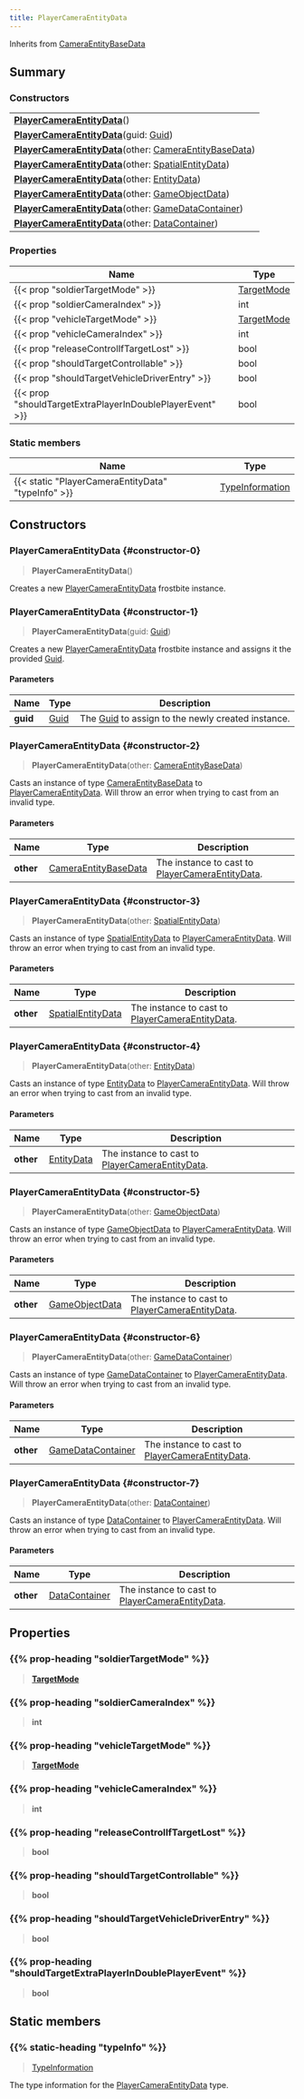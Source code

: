 ```yaml
---
title: PlayerCameraEntityData
---
```


Inherits from 
[CameraEntityBaseData](/vext/ref/fb/cameraentitybasedata)

## Summary
### Constructors
| |
| ----------- |
| **[PlayerCameraEntityData](#constructor-0)**() |
| **[PlayerCameraEntityData](#constructor-1)**(guid: [Guid](/vext/ref/shared/class/guid)) |
| **[PlayerCameraEntityData](#constructor-2)**(other: [CameraEntityBaseData](/vext/ref/fb/cameraentitybasedata)) |
| **[PlayerCameraEntityData](#constructor-3)**(other: [SpatialEntityData](/vext/ref/fb/spatialentitydata)) |
| **[PlayerCameraEntityData](#constructor-4)**(other: [EntityData](/vext/ref/fb/entitydata)) |
| **[PlayerCameraEntityData](#constructor-5)**(other: [GameObjectData](/vext/ref/fb/gameobjectdata)) |
| **[PlayerCameraEntityData](#constructor-6)**(other: [GameDataContainer](/vext/ref/fb/gamedatacontainer)) |
| **[PlayerCameraEntityData](#constructor-7)**(other: [DataContainer](/vext/ref/shared/class/datacontainer)) |

### Properties
| Name | Type |
| ---- | ---- |
| {{< prop "soldierTargetMode" >}} | [TargetMode](/vext/ref/fb/targetmode) |
| {{< prop "soldierCameraIndex" >}} | int |
| {{< prop "vehicleTargetMode" >}} | [TargetMode](/vext/ref/fb/targetmode) |
| {{< prop "vehicleCameraIndex" >}} | int |
| {{< prop "releaseControlIfTargetLost" >}} | bool |
| {{< prop "shouldTargetControllable" >}} | bool |
| {{< prop "shouldTargetVehicleDriverEntry" >}} | bool |
| {{< prop "shouldTargetExtraPlayerInDoublePlayerEvent" >}} | bool |

### Static members
| Name | Type |
| ---- | ---- |
| {{< static "PlayerCameraEntityData" "typeInfo" >}} | [TypeInformation](/vext/ref/shared/class/typeinformation) |

## Constructors
### PlayerCameraEntityData {#constructor-0}
> **PlayerCameraEntityData**()

Creates a new [PlayerCameraEntityData](/vext/ref/fb/playercameraentitydata) frostbite instance.

### PlayerCameraEntityData {#constructor-1}
> **PlayerCameraEntityData**(guid: [Guid](/vext/ref/shared/class/guid))

Creates a new [PlayerCameraEntityData](/vext/ref/fb/playercameraentitydata) frostbite instance and assigns it the provided [Guid](/vext/ref/shared/class/guid).

#### Parameters
| Name | Type | Description |
| ---- | ---- | ----------- |
| **guid** | [Guid](/vext/ref/shared/class/guid) | The [Guid](/vext/ref/shared/class/guid) to assign to the newly created instance. |

### PlayerCameraEntityData {#constructor-2}
> **PlayerCameraEntityData**(other: [CameraEntityBaseData](/vext/ref/fb/cameraentitybasedata))

Casts an instance of type [CameraEntityBaseData](/vext/ref/fb/cameraentitybasedata) to [PlayerCameraEntityData](/vext/ref/fb/playercameraentitydata). Will throw an error when trying to cast from an invalid type.

#### Parameters
| Name | Type | Description |
| ---- | ---- | ----------- |
| **other** | [CameraEntityBaseData](/vext/ref/fb/cameraentitybasedata) | The instance to cast to [PlayerCameraEntityData](/vext/ref/fb/playercameraentitydata). |

### PlayerCameraEntityData {#constructor-3}
> **PlayerCameraEntityData**(other: [SpatialEntityData](/vext/ref/fb/spatialentitydata))

Casts an instance of type [SpatialEntityData](/vext/ref/fb/spatialentitydata) to [PlayerCameraEntityData](/vext/ref/fb/playercameraentitydata). Will throw an error when trying to cast from an invalid type.

#### Parameters
| Name | Type | Description |
| ---- | ---- | ----------- |
| **other** | [SpatialEntityData](/vext/ref/fb/spatialentitydata) | The instance to cast to [PlayerCameraEntityData](/vext/ref/fb/playercameraentitydata). |

### PlayerCameraEntityData {#constructor-4}
> **PlayerCameraEntityData**(other: [EntityData](/vext/ref/fb/entitydata))

Casts an instance of type [EntityData](/vext/ref/fb/entitydata) to [PlayerCameraEntityData](/vext/ref/fb/playercameraentitydata). Will throw an error when trying to cast from an invalid type.

#### Parameters
| Name | Type | Description |
| ---- | ---- | ----------- |
| **other** | [EntityData](/vext/ref/fb/entitydata) | The instance to cast to [PlayerCameraEntityData](/vext/ref/fb/playercameraentitydata). |

### PlayerCameraEntityData {#constructor-5}
> **PlayerCameraEntityData**(other: [GameObjectData](/vext/ref/fb/gameobjectdata))

Casts an instance of type [GameObjectData](/vext/ref/fb/gameobjectdata) to [PlayerCameraEntityData](/vext/ref/fb/playercameraentitydata). Will throw an error when trying to cast from an invalid type.

#### Parameters
| Name | Type | Description |
| ---- | ---- | ----------- |
| **other** | [GameObjectData](/vext/ref/fb/gameobjectdata) | The instance to cast to [PlayerCameraEntityData](/vext/ref/fb/playercameraentitydata). |

### PlayerCameraEntityData {#constructor-6}
> **PlayerCameraEntityData**(other: [GameDataContainer](/vext/ref/fb/gamedatacontainer))

Casts an instance of type [GameDataContainer](/vext/ref/fb/gamedatacontainer) to [PlayerCameraEntityData](/vext/ref/fb/playercameraentitydata). Will throw an error when trying to cast from an invalid type.

#### Parameters
| Name | Type | Description |
| ---- | ---- | ----------- |
| **other** | [GameDataContainer](/vext/ref/fb/gamedatacontainer) | The instance to cast to [PlayerCameraEntityData](/vext/ref/fb/playercameraentitydata). |

### PlayerCameraEntityData {#constructor-7}
> **PlayerCameraEntityData**(other: [DataContainer](/vext/ref/shared/class/datacontainer))

Casts an instance of type [DataContainer](/vext/ref/shared/class/datacontainer) to [PlayerCameraEntityData](/vext/ref/fb/playercameraentitydata). Will throw an error when trying to cast from an invalid type.

#### Parameters
| Name | Type | Description |
| ---- | ---- | ----------- |
| **other** | [DataContainer](/vext/ref/shared/class/datacontainer) | The instance to cast to [PlayerCameraEntityData](/vext/ref/fb/playercameraentitydata). |

## Properties
### {{% prop-heading "soldierTargetMode" %}}
> **[TargetMode](/vext/ref/fb/targetmode)**

### {{% prop-heading "soldierCameraIndex" %}}
> **int**

### {{% prop-heading "vehicleTargetMode" %}}
> **[TargetMode](/vext/ref/fb/targetmode)**

### {{% prop-heading "vehicleCameraIndex" %}}
> **int**

### {{% prop-heading "releaseControlIfTargetLost" %}}
> **bool**

### {{% prop-heading "shouldTargetControllable" %}}
> **bool**

### {{% prop-heading "shouldTargetVehicleDriverEntry" %}}
> **bool**

### {{% prop-heading "shouldTargetExtraPlayerInDoublePlayerEvent" %}}
> **bool**

## Static members
### {{% static-heading "typeInfo" %}}
> [TypeInformation](/vext/ref/shared/class/typeinformation)

The type information for the [PlayerCameraEntityData](/vext/ref/fb/playercameraentitydata) type.

